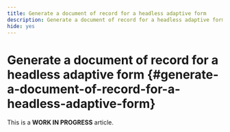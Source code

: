 ```yaml
---
title: Generate a document of record for a headless adaptive form
description: Generate a document of record for a headless adaptive form
hide: yes
---
```


# Generate a document of record for a headless adaptive form {#generate-a-document-of-record-for-a-headless-adaptive-form}

<span class="preview"> This is a **WORK IN PROGRESS** article.</span>


